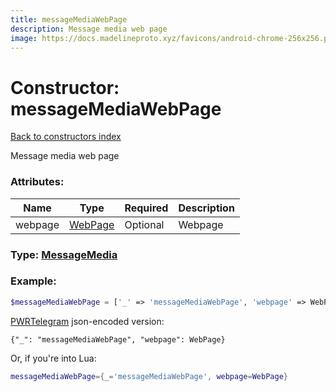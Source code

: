 ```yaml
---
title: messageMediaWebPage
description: Message media web page
image: https://docs.madelineproto.xyz/favicons/android-chrome-256x256.png
---
```

# Constructor: messageMediaWebPage  
[Back to constructors index](index.md)



Message media web page

### Attributes:

| Name     |    Type       | Required | Description |
|----------|---------------|----------|-------------|
|webpage|[WebPage](../types/WebPage.md) | Optional|Webpage|



### Type: [MessageMedia](../types/MessageMedia.md)


### Example:

```php
$messageMediaWebPage = ['_' => 'messageMediaWebPage', 'webpage' => WebPage];
```  

[PWRTelegram](https://pwrtelegram.xyz) json-encoded version:

```
{"_": "messageMediaWebPage", "webpage": WebPage}
```


Or, if you're into Lua:

```lua
messageMediaWebPage={_='messageMediaWebPage', webpage=WebPage}

```


